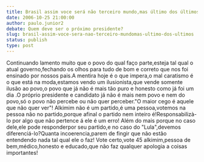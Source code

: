 ```yaml
---
title: Brasil assim voce será não terceiro mundo,mas último dos últimos!
date: 2006-10-25 21:00:00
author: paulo.junior2
debate: Quem deve ser o próximo presidente?
slug: brasil-assim-voce-sera-nao-terceiro-mundomas-ultimo-dos-ultimos
status: publish 
type: post
---
```


Continuando lamento muito que o povo do qual faço parte,esteja tal qual o atual governo,fechando os olhos para tudo de bom e correto que nos foi ensinado por nossos pais.A mentira hoje é o que impera,o mal caratismo é o que está na moda,estamos vendo um ilusionista,que vende somente ilusão ao povo,o povo que já não é mais tão puro e honesto como já foi um dia .O próprio presidente e candidato já não é mais nem povo e nem do povo,só o povo não percebe ou não quer perceber."O maior cego é aquele que não quer ver"! Alkimim não é um partido,é uma pessoa,votemos na pessoa não no partido,porque afinal o partido nem inteiro é!Responsabilizà-lo por algo que não pertence á ele é um erro! Além do mais porque no caso dele,ele pode responderpor seu partido,e no caso do "Lula",devemos diferenciá-lo?Quanta incoerencia,parem de fingir que não estão entendendo nada tal qual ele o faz! Vote certo,vote 45 alkimim,pessoa de bem,médico,honesto e educado,que não faz qualquer apologia a coisas importantes!
